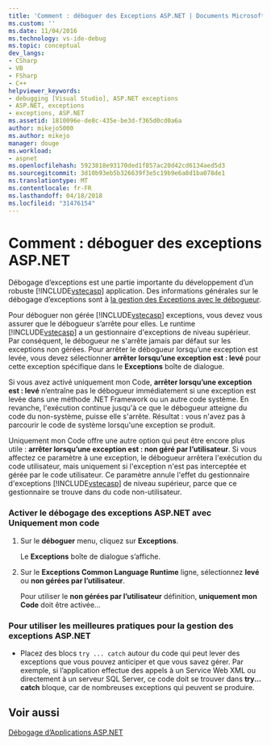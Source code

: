 ```yaml
---
title: 'Comment : déboguer des Exceptions ASP.NET | Documents Microsoft'
ms.custom: ''
ms.date: 11/04/2016
ms.technology: vs-ide-debug
ms.topic: conceptual
dev_langs:
- CSharp
- VB
- FSharp
- C++
helpviewer_keywords:
- debugging [Visual Studio], ASP.NET exceptions
- ASP.NET, exceptions
- exceptions, ASP.NET
ms.assetid: 1810096e-de8c-435e-be3d-f365d0cd0a6a
author: mikejo5000
ms.author: mikejo
manager: douge
ms.workload:
- aspnet
ms.openlocfilehash: 5923818e93170ded1f857ac20d42cd6134aed5d3
ms.sourcegitcommit: 3d10b93eb5b326639f3e5c19b9e6a8d1ba078de1
ms.translationtype: MT
ms.contentlocale: fr-FR
ms.lasthandoff: 04/18/2018
ms.locfileid: "31476154"
---
```

# <a name="how-to-debug-aspnet-exceptions"></a>Comment : déboguer des exceptions ASP.NET
Débogage d’exceptions est une partie importante du développement d’un robuste [!INCLUDE[vstecasp](../code-quality/includes/vstecasp_md.md)] application. Des informations générales sur le débogage d’exceptions sont à [la gestion des Exceptions avec le débogueur](../debugger/managing-exceptions-with-the-debugger.md).  
  
 Pour déboguer non gérée [!INCLUDE[vstecasp](../code-quality/includes/vstecasp_md.md)] exceptions, vous devez vous assurer que le débogueur s’arrête pour elles. Le runtime [!INCLUDE[vstecasp](../code-quality/includes/vstecasp_md.md)] a un gestionnaire d'exceptions de niveau supérieur. Par conséquent, le débogueur ne s'arrête jamais par défaut sur les exceptions non gérées. Pour arrêter le débogueur lorsqu’une exception est levée, vous devez sélectionner **arrêter lorsqu’une exception est : levé** pour cette exception spécifique dans le **Exceptions** boîte de dialogue.  
  
 Si vous avez activé uniquement mon Code, **arrêter lorsqu’une exception est : levé** n’entraîne pas le débogueur immédiatement si une exception est levée dans une méthode .NET Framework ou un autre code système. En revanche, l'exécution continue jusqu'à ce que le débogueur atteigne du code du non-système, puisse elle s'arrête. Résultat : vous n'avez pas à parcourir le code de système lorsqu'une exception se produit.  
  
 Uniquement mon Code offre une autre option qui peut être encore plus utile : **arrêter lorsqu’une exception est : non géré par l’utilisateur**. Si vous affectez ce paramètre à une exception, le débogueur arrêtera l'exécution du code utilisateur, mais uniquement si l'exception n'est pas interceptée et gérée par le code utilisateur. Ce paramètre annule l'effet du gestionnaire d'exceptions [!INCLUDE[vstecasp](../code-quality/includes/vstecasp_md.md)] de niveau supérieur, parce que ce gestionnaire se trouve dans du code non-utilisateur.  
  
### <a name="to-enable-debugging-of-aspnet-exceptions-with-just-my-code"></a>Activer le débogage des exceptions ASP.NET avec Uniquement mon code  
  
1.  Sur le **déboguer** menu, cliquez sur **Exceptions**.  
  
     Le **Exceptions** boîte de dialogue s’affiche.  
  
2.  Sur le **Exceptions Common Language Runtime** ligne, sélectionnez **levé** ou **non gérées par l’utilisateur**.  
  
     Pour utiliser le **non gérées par l’utilisateur** définition, **uniquement mon Code** doit être activée...  
  
### <a name="to-use-best-practices-for-aspnet-exception-handling"></a>Pour utiliser les meilleures pratiques pour la gestion des exceptions ASP.NET  
  
-   Placez des blocs `try ... catch` autour du code qui peut lever des exceptions que vous pouvez anticiper et que vous savez gérer. Par exemple, si l’application effectue des appels à un Service Web XML ou directement à un serveur SQL Server, ce code doit se trouver dans **try... catch** bloque, car de nombreuses exceptions qui peuvent se produire.

## <a name="see-also"></a>Voir aussi
[Débogage d’Applications ASP.NET](../debugger/how-to-enable-debugging-for-aspnet-applications.md)